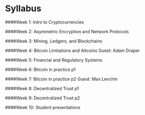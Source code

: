 Syllabus
=======
####Week 1: Intro to Cryptocurrencies

####Week 2: Asymmetric Encryption and Network Protocols

####Week 3: Mining, Ledgers, and Blockchains

####Week 4: Bitcoin Limitations and Altcoins
Guest: Adam Draper

####Week 5: Financial and Regulatory Systems

####Week 6: Bitcoin in practice p1

####Week 7: Bitcoin in practice p2
Guest: Max Levchin

####Week 8: Decentralized Trust p1

####Week 9: Decentralized Trust p2

####Week 10: Student presentations


